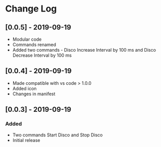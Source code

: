 # Change Log

## [0.0.5] - 2019-09-19
- Modular code
- Commands renamed
- Added two commands - Disco Increase Interval by 100 ms and Disco Decrease Interval by 100 ms

## [0.0.4] - 2019-09-19
- Made compatible with vs code > 1.0.0
- Added icon
- Changes in manifest

## [0.0.3] - 2019-09-19
### Added
- Two commands Start Disco and Stop Disco
- Initial release